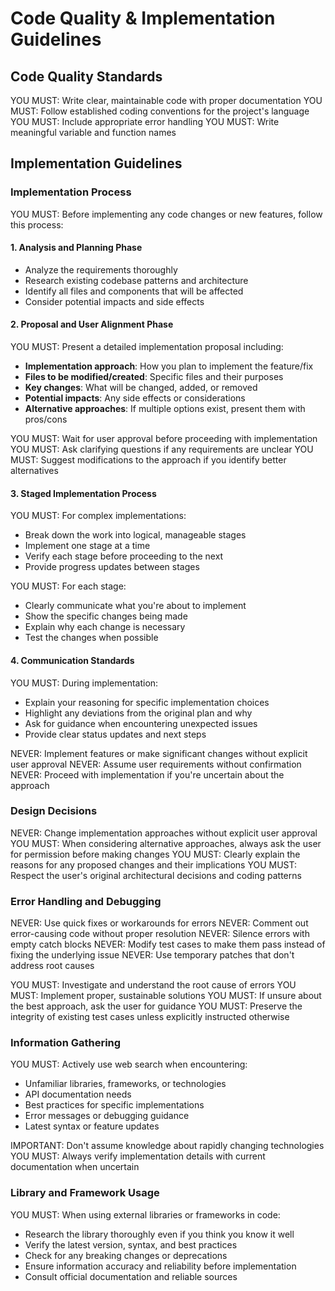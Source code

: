 # Code Quality & Implementation Guidelines

## Code Quality Standards

YOU MUST: Write clear, maintainable code with proper documentation
YOU MUST: Follow established coding conventions for the project's language
YOU MUST: Include appropriate error handling
YOU MUST: Write meaningful variable and function names

## Implementation Guidelines

### Implementation Process

YOU MUST: Before implementing any code changes or new features, follow this process:

#### 1. Analysis and Planning Phase

- Analyze the requirements thoroughly
- Research existing codebase patterns and architecture
- Identify all files and components that will be affected
- Consider potential impacts and side effects

#### 2. Proposal and User Alignment Phase

YOU MUST: Present a detailed implementation proposal including:

- **Implementation approach**: How you plan to implement the feature/fix
- **Files to be modified/created**: Specific files and their purposes
- **Key changes**: What will be changed, added, or removed
- **Potential impacts**: Any side effects or considerations
- **Alternative approaches**: If multiple options exist, present them with
  pros/cons

YOU MUST: Wait for user approval before proceeding with implementation
YOU MUST: Ask clarifying questions if any requirements are unclear
YOU MUST: Suggest modifications to the approach if you identify better
alternatives

#### 3. Staged Implementation Process

YOU MUST: For complex implementations:

- Break down the work into logical, manageable stages
- Implement one stage at a time
- Verify each stage before proceeding to the next
- Provide progress updates between stages

YOU MUST: For each stage:

- Clearly communicate what you're about to implement
- Show the specific changes being made
- Explain why each change is necessary
- Test the changes when possible

#### 4. Communication Standards

YOU MUST: During implementation:

- Explain your reasoning for specific implementation choices
- Highlight any deviations from the original plan and why
- Ask for guidance when encountering unexpected issues
- Provide clear status updates and next steps

NEVER: Implement features or make significant changes without explicit user approval
NEVER: Assume user requirements without confirmation
NEVER: Proceed with implementation if you're uncertain about the approach

### Design Decisions

NEVER: Change implementation approaches without explicit user approval
YOU MUST: When considering alternative approaches, always ask the user for
permission before making changes
YOU MUST: Clearly explain the reasons for any proposed changes and their
implications
YOU MUST: Respect the user's original architectural decisions and coding patterns

### Error Handling and Debugging

NEVER: Use quick fixes or workarounds for errors
NEVER: Comment out error-causing code without proper resolution
NEVER: Silence errors with empty catch blocks
NEVER: Modify test cases to make them pass instead of fixing the underlying issue
NEVER: Use temporary patches that don't address root causes

YOU MUST: Investigate and understand the root cause of errors
YOU MUST: Implement proper, sustainable solutions
YOU MUST: If unsure about the best approach, ask the user for guidance
YOU MUST: Preserve the integrity of existing test cases unless explicitly
instructed otherwise

### Information Gathering

YOU MUST: Actively use web search when encountering:

- Unfamiliar libraries, frameworks, or technologies
- API documentation needs
- Best practices for specific implementations
- Error messages or debugging guidance
- Latest syntax or feature updates

IMPORTANT: Don't assume knowledge about rapidly changing technologies
YOU MUST: Always verify implementation details with current documentation when uncertain

### Library and Framework Usage

YOU MUST: When using external libraries or frameworks in code:

- Research the library thoroughly even if you think you know it well
- Verify the latest version, syntax, and best practices
- Check for any breaking changes or deprecations
- Ensure information accuracy and reliability before implementation
- Consult official documentation and reliable sources
